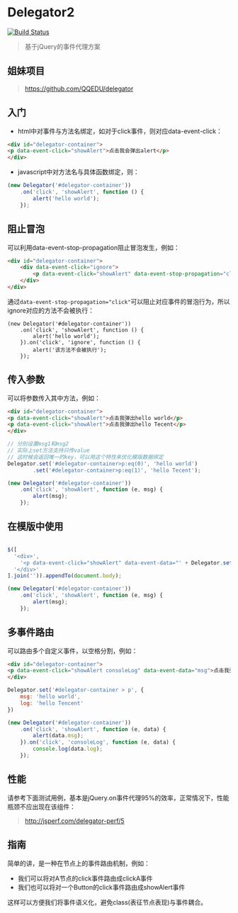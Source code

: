 Delegator2
==========
[![Build Status](https://travis-ci.org/QQEDU/delegator2.svg?branch=master)](https://travis-ci.org/QQEDU/delegator2)

> 基于jQuery的事件代理方案

姐妹项目
-------

> https://github.com/QQEDU/delegator

入门
-----

* html中对事件与方法名绑定，如对于click事件，则对应data-event-click：
```html
<div id="delegator-container">
<p data-event-click="showAlert">点击我会弹出alert</p>
</div>
```

* javascript中对方法名与具体函数绑定，则：
```javascript
(new Delegator('#delegator-container'))
    .on('click', 'showAlert', function () {
        alert('hello world');
    });
```

阻止冒泡
--------

可以利用data-event-stop-propagation阻止冒泡发生，例如：

```html
<div id="delegator-container">
    <div data-event-click="ignore">
        <p data-event-click="showAlert" data-event-stop-propagation="click">点击我会弹出alert</p>
    </div>
</div>
```

通过`data-event-stop-propagation="click"`可以阻止对应事件的冒泡行为，所以ignore对应的方法不会被执行：

```
(new Delegator('#delegator-container'))
    .on('click', 'showAlert', function () {
        alert('hello world');
    }).on('click', 'ignore', function () {
        alert('该方法不会被执行');
    });
```

传入参数
--------

可以将参数传入其中方法，例如：
```html
<div id="delegator-container">
<p data-event-click="showAlert">点击我弹出hello world</p>
<p data-event-click="showAlert">点击我弹出hello Tecent</p>
</div>
```

```javascript
// 分别设置msg1和msg2
// 实际上set方法支持只传value
// 这时候会返回唯一的key，可以用这个特性来优化模版数据绑定
Delegator.set('#delegator-container>p:eq(0)', 'hello world')
        .set('#delegator-container>p:eq(1)', 'hello Tecent');

(new Delegator('#delegator-container'))
    .on('click', 'showAlert', function (e, msg) {
        alert(msg);
    });
```

在模版中使用
----------

```javascript

$([
  '<div>',
    '<p data-event-click="showAlert" data-event-data="' + Delegator.set('hello world') + '">点击我弹出hello world</p>',
  '</div>'
].join('')).appendTo(document.body);

(new Delegator('#delegator-container'))
    .on('click', 'showAlert', function (e, msg) {
        alert(msg);
    });
```

多事件路由
---------

可以路由多个自定义事件，以空格分割，例如：

```html
<div id="delegator-container">
<p data-event-click="showAlert consoleLog" data-event-data="msg">点击我弹出hello world并在控制台打印hello Tencent</p>
</div>
```

```javascript
Delegator.set('#delegator-container > p', {
    msg: 'hello world',
    log: 'hello Tencent'
})

(new Delegator('#delegator-container'))
    .on('click', 'showAlert', function (e, data) {
        alert(data.msg);
    }).on('click', 'consoleLog', function (e, data) {
        console.log(data.log);
    });
```

性能
----

请参考下面测试用例，基本是jQuery.on事件代理95%的效率，正常情况下，性能瓶颈不应出现在该组件：

> http://jsperf.com/delegator-perf/5

指南
----

简单的讲，是一种在节点上的事件路由机制，例如：

* 我们可以将对A节点的click事件路由成clickA事件
* 我们也可以将对一个Button的click事件路由成showAlert事件

这样可以方便我们将事件语义化，避免class(表征节点表现)与事件耦合。

